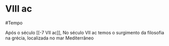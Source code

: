 # VIII ac
#Tempo 


Após o século [[-7  VII ac]], No século VII ac temos o surgimento da filosofia na grécia, localizada no mar Mediterrâneo